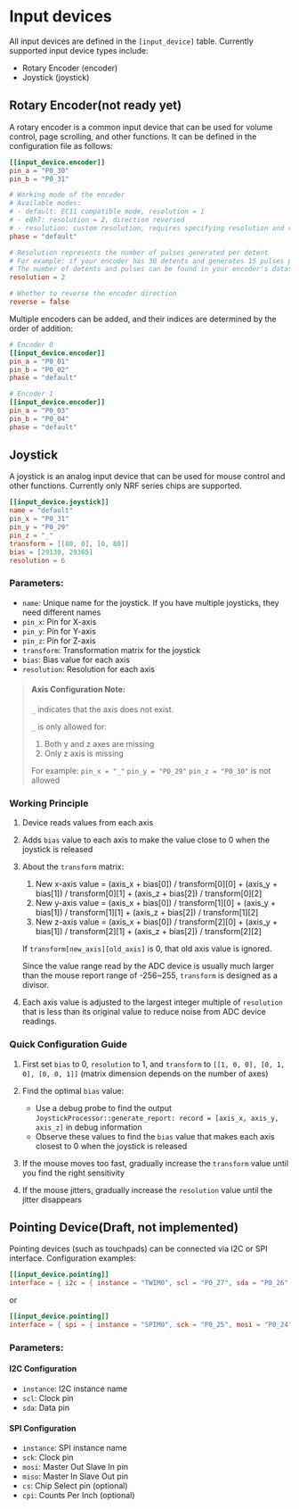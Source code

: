 # Input devices

All input devices are defined in the `[input_device]` table. Currently supported input device types include:

- Rotary Encoder (encoder)
- Joystick (joystick)

## Rotary Encoder(not ready yet)

A rotary encoder is a common input device that can be used for volume control, page scrolling, and other functions. It can be defined in the configuration file as follows:

```toml
[[input_device.encoder]]
pin_a = "P0_30"
pin_b = "P0_31"

# Working mode of the encoder
# Available modes:
# - default: EC11 compatible mode, resolution = 1
# - e8h7: resolution = 2, direction reversed
# - resolution: custom resolution, requires specifying resolution and reverse parameters
phase = "default" 

# Resolution represents the number of pulses generated per detent
# For example: if your encoder has 30 detents and generates 15 pulses per 360-degree rotation, then resolution = 30/15 = 2
# The number of detents and pulses can be found in your encoder's datasheet
resolution = 2

# Whether to reverse the encoder direction
reverse = false
```

Multiple encoders can be added, and their indices are determined by the order of addition:

```toml
# Encoder 0
[[input_device.encoder]]
pin_a = "P0_01"
pin_b = "P0_02"
phase = "default" 

# Encoder 1
[[input_device.encoder]]
pin_a = "P0_03"
pin_b = "P0_04"
phase = "default" 
```

## Joystick

A joystick is an analog input device that can be used for mouse control and other functions. Currently only NRF series chips are supported.

```toml
[[input_device.joystick]]
name = "default"
pin_x = "P0_31"
pin_y = "P0_29"
pin_z = "_"
transform = [[80, 0], [0, 80]]
bias = [29130, 29365]
resolution = 6
```

### Parameters:

- `name`: Unique name for the joystick. If you have multiple joysticks, they need different names
- `pin_x`: Pin for X-axis
- `pin_y`: Pin for Y-axis
- `pin_z`: Pin for Z-axis
- `transform`: Transformation matrix for the joystick
- `bias`: Bias value for each axis
- `resolution`: Resolution for each axis

> #### Axis Configuration Note:
>
> `_` indicates that the axis does not exist.
>
> `_` is only allowed for:
> 1. Both y and z axes are missing
> 2. Only z axis is missing
>
> For example: `pin_x = "_"` `pin_y = "P0_29"` `pin_z = "P0_30"` is not allowed

### Working Principle

1. Device reads values from each axis
2. Adds `bias` value to each axis to make the value close to 0 when the joystick is released
3. About the `transform` matrix:
    1. New x-axis value = (axis_x + bias[0]) / transform[0][0] + (axis_y + bias[1]) / transform[0][1] + (axis_z + bias[2]) / transform[0][2]
    2. New y-axis value = (axis_x + bias[0]) / transform[1][0] + (axis_y + bias[1]) / transform[1][1] + (axis_z + bias[2]) / transform[1][2]
    3. New z-axis value = (axis_x + bias[0]) / transform[2][0] + (axis_y + bias[1]) / transform[2][1] + (axis_z + bias[2]) / transform[2][2]

    If `transform[new_axis][old_axis]` is 0, that old axis value is ignored.

    Since the value range read by the ADC device is usually much larger than the mouse report range of -256~255, `transform` is designed as a divisor.
4. Each axis value is adjusted to the largest integer multiple of `resolution` that is less than its original value to reduce noise from ADC device readings.

### Quick Configuration Guide

1. First set `bias` to 0, `resolution` to 1, and `transform` to `[[1, 0, 0], [0, 1, 0], [0, 0, 1]]` (matrix dimension depends on the number of axes)

2. Find the optimal `bias` value:
   - Use a debug probe to find the output `JoystickProcessor::generate_report: record = [axis_x, axis_y, axis_z]` in debug information
   - Observe these values to find the `bias` value that makes each axis closest to 0 when the joystick is released

3. If the mouse moves too fast, gradually increase the `transform` value until you find the right sensitivity

4. If the mouse jitters, gradually increase the `resolution` value until the jitter disappears

## Pointing Device(Draft, not implemented)

Pointing devices (such as touchpads) can be connected via I2C or SPI interface. Configuration examples:

```toml
[[input_device.pointing]]
interface = { i2c = { instance = "TWIM0", scl = "P0_27", sda = "P0_26" } }
```

or

```toml
[[input_device.pointing]]
interface = { spi = { instance = "SPIM0", sck = "P0_25", mosi = "P0_24", miso = "P0_23", cs = "P0_22", cpi = 1000 } }
```

### Parameters:

#### I2C Configuration
- `instance`: I2C instance name
- `scl`: Clock pin
- `sda`: Data pin

#### SPI Configuration
- `instance`: SPI instance name
- `sck`: Clock pin
- `mosi`: Master Out Slave In pin
- `miso`: Master In Slave Out pin
- `cs`: Chip Select pin (optional)
- `cpi`: Counts Per Inch (optional)

